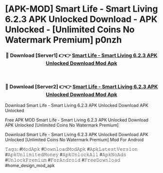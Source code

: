 # [APK-MOD] Smart Life - Smart Living 6.2.3 APK Unlocked Download - APK Unlocked - [Unlimited Coins No Watermark Premium] p0nzh



<div align="center">
<h3>🔴 Download [Server1] 👉👉 <a href="https://momento.my/?title=Smart_Life_-_Smart_Living_6.2.3_APK_Unlocked_Download">Smart Life - Smart Living 6.2.3 APK Unlocked Download Mod Apk</a></h3><br>

<h3>🔴 Download [Server2] 👉👉 <a href="https://momento.my/?title=Smart_Life_-_Smart_Living_6.2.3_APK_Unlocked_Download">Smart Life - Smart Living 6.2.3 APK Unlocked Download Mod Apk</a></h3>
</div>



Download Smart Life - Smart Living 6.2.3 APK Unlocked Download APK Unlocked

Free APK MOD Smart Life - Smart Living 6.2.3 APK Unlocked Download APK Unlocked [Unlimited Coins No Watermark Premium]

Download Smart Life - Smart Living 6.2.3 APK Unlocked Download APK Unlocked [Unlimited Coins No Watermark Premium] Mod For Android

𝚃𝚊𝚐𝚜: #𝙼𝚘𝚍𝙰𝚙𝚔 #𝙳𝚘𝚠𝚗𝚕𝚘𝚊𝚍𝙼𝚘𝚍𝙰𝚙𝚔 #𝙰𝚙𝚔𝙻𝚊𝚝𝚎𝚜𝚝𝚅𝚎𝚛𝚜𝚒𝚘𝚗 #𝙰𝚙𝚔𝚄𝚗𝚕𝚒𝚖𝚒𝚝𝚎𝚍𝙼𝚘𝚗𝚎𝚢 #𝙰𝚙𝚔𝚄𝚗𝚕𝚘𝚌𝚔𝙰𝚕𝚕 #𝙰𝚙𝚔𝙽𝚘𝙰𝚍𝚜 #𝚄𝚗𝚕𝚘𝚌𝚔𝙿𝚛𝚎𝚖𝚒𝚞𝚖 #𝙵𝚘𝚛𝙰𝚗𝚍𝚛𝚘𝚒𝚍 #𝙵𝚛𝚎𝚎𝙳𝚘𝚠𝚗𝚕𝚘𝚊𝚍 #home_design_mod_apk
